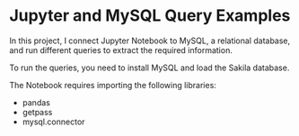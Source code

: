 # Jupyter and MySQL Query Examples
<p> In this project, I connect Jupyter Notebook to MySQL, a relational database, and run different queries to extract the required information.</p>
<p>To run the queries, you need to install MySQL and load the Sakila database.</p>
<p>The Notebook requires importing the following libraries:</p> 
  
- pandas
- getpass
- mysql.connector
